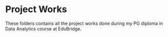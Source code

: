 # Project Works
These folders contains all the project works done during  my PG diploma in Data Analytics course at EduBridge.
